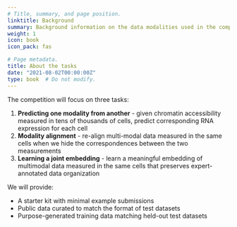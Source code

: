 ```yaml
---
# Title, summary, and page position.
linktitle: Background
summary: Background information on the data modalities used in the competition
weight: 1
icon: book
icon_pack: fas

# Page metadata.
title: About the tasks
date: "2021-08-02T00:00:00Z"
type: book  # Do not modify.
---
```

The competition will focus on three tasks:
1. **Predicting one modality from another** - given chromatin accessibility measured in tens of thousands of cells, predict corresponding RNA expression for each cell
2. **Modality alignment** - re-align multi-modal data measured in the same cells when we hide the correspondences between the two measurements
3. **Learning a joint embedding** - learn a meaningful embedding of multimodal data measured in the same cells that preserves expert-annotated data organization

We will provide:
* A starter kit with minimal example submissions
* Public data curated to match the format of test datasets
* Purpose-generated training data matching held-out test datasets
